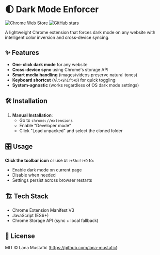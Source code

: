 # 🌓 Dark Mode Enforcer

[![Chrome Web Store](https://img.shields.io/badge/Chrome-Extension-%234285F4?logo=googlechrome)](https://chrome.google.com/webstore/detail/dark-mode-enforcer/your-extension-id)
[![GitHub stars](https://img.shields.io/github/stars/lana-mustafic/dark-mode-enforcer?style=social)](https://github.com/lana-mustafic/dark-mode-enforcer)

A lightweight Chrome extension that forces dark mode on any website with intelligent color inversion and cross-device syncing.


## ✨ Features

- **One-click dark mode** for any website
- **Cross-device sync** using Chrome's storage API
- **Smart media handling** (images/videos preserve natural tones)
- **Keyboard shortcut** (`Alt+Shift+D`) for quick toggling
- **System-agnostic** (works regardless of OS dark mode settings)

## 🛠 Installation

1. **Manual Installation**:
   - Go to `chrome://extensions`
   - Enable "Developer mode"
   - Click "Load unpacked" and select the cloned folder

## 🎛 Usage
**Click the toolbar icon** or use `Alt+Shift+D` to:
- Enable dark mode on current page
- Disable when needed
- Settings persist across browser restarts

## 🏗 Tech Stack
- Chrome Extension Manifest V3
- JavaScript (ES6+)
- Chrome Storage API (sync + local fallback)

## 📜 License
MIT © Lana Mustafić (https://github.com/lana-mustafic)
